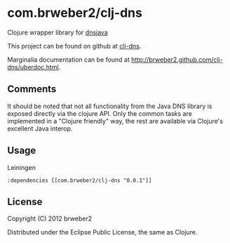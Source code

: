 # com.brweber2/clj-dns

Clojure wrapper library for [dnsjava](http://www.xbill.org/nsjava)

This project can be found on github at [clj-dns](https://github.com/brweber2/clj-dns).

Marginalia documentation can be found at <http://brweber2.github.com/clj-dns/uberdoc.html>.

## Comments

It should be noted that not all functionality from the Java DNS library is exposed directly via the clojure API. Only the common tasks are implemented in a "Clojure friendly" way, the rest are available via Clojure's excellent Java interop.

## Usage

Leiningen

    :dependencies [[com.brweber2/clj-dns "0.0.1"]]

## License

Copyright (C) 2012 brweber2

Distributed under the Eclipse Public License, the same as Clojure.
